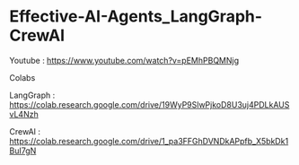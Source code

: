 # Effective-AI-Agents_LangGraph-CrewAI

Youtube : https://www.youtube.com/watch?v=pEMhPBQMNjg

Colabs

LangGraph : https://colab.research.google.com/drive/19WyP9SlwPjkoD8U3uj4PDLkAUSvL4Nzh

CrewAI : https://colab.research.google.com/drive/1_pa3FFGhDVNDkAPpfb_X5bkDk1BuI7gN
